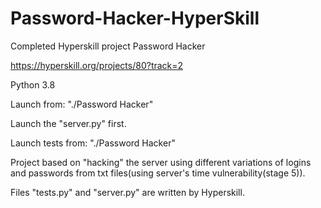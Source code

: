 # Password-Hacker-HyperSkill
Completed Hyperskill project Password Hacker

https://hyperskill.org/projects/80?track=2

Python 3.8

Launch from: "./Password Hacker"

Launch the "server.py" first.

Launch tests from: "./Password Hacker"

Project based on "hacking" the server using different variations of logins and passwords from txt files(using server's time vulnerability(stage 5)).

Files "tests.py" and "server.py" are written by Hyperskill.

